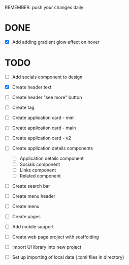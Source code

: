 REMEMBER: push your changes daily

# DONE
- [x] Add adding gradient glow effect on hover

# TODO
- [ ] Add socials component to design

- [x] Create header text
- [ ] Create header "see more" button
- [ ] Create tag
- [ ] Create application card - mini
- [ ] Create application card - main
- [ ] Create application card - v2

- [ ] Create application details components
    - [ ] Application details component
    - [ ] Socials component
    - [ ] Links component
    - [ ] Related component

- [ ] Create search bar
- [ ] Create menu header
- [ ] Create menu 
- [ ] Create pages

- [ ] Add mobile support
- [ ] Create web page project with scaffolding
- [ ] Import UI library into new project
- [ ] Set up importing of local data (.toml files in directory)